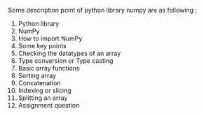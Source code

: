 Some description point of python library numpy are as following :

1. Python library
2. NumPy
3. How to import NumPy
4. Some key points
5. Checking the datatypes of an array
6. Type conversion or Type casting
7. Basic array functions
8. Sorting array
9. Concatenation
10. Indexing or slicing
11. Splitting an array
12. Assignment question
